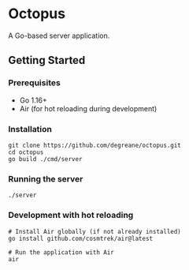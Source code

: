 # Octopus

A Go-based server application.

## Getting Started

### Prerequisites
- Go 1.16+
- Air (for hot reloading during development)

### Installation
```
git clone https://github.com/degreane/octopus.git
cd octopus
go build ./cmd/server
```

### Running the server
```
./server
```

### Development with hot reloading
```
# Install Air globally (if not already installed)
go install github.com/cosmtrek/air@latest

# Run the application with Air
air
```

